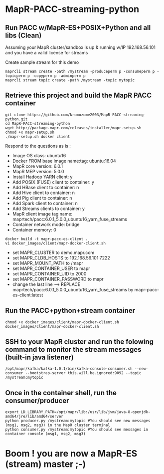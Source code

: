 # MapR-PACC-streaming-python
## Run PACC w/MapR-ES+POSIX+Python and all libs (Clean)

Assuming your MapR cluster/sandbox is up & running w/IP 192.168.56.101 and you have a valid license for streams

Create sample stream for this demo
```
maprcli stream create -path /mystream -produceperm p -consumeperm p -topicperm p -copyperm p -adminperm p
maprcli stream topic create -path /mystream -topic mytopic
```

## Retrieve this project and build the MapR PACC container
```
git clone https://github.com/kromozome2003/MapR-PACC-streaming-python.git
cd MapR-PACC-streaming-python
wget http://package.mapr.com/releases/installer/mapr-setup.sh
chmod +x mapr-setup.sh
./mapr-setup.sh docker client
```
Respond to the questions as is :
* Image OS class: ubuntu16
* Docker FROM base image name:tag: ubuntu:16.04
* MapR core version: 6.0.1
* MapR MEP version: 5.0.0
* Install Hadoop YARN client: y
* Add POSIX (FUSE) client to container: y
* Add HBase client to container: n
* Add Hive client to container: n
* Add Pig client to container: n
* Add Spark client to container: n
* Add Streams clients to container: y
* MapR client image tag name:  maprtech/pacc:6.0.1_5.0.0_ubuntu16_yarn_fuse_streams
* Container network mode:  bridge
* Container memory: 0
```
docker build -t mapr-pacc-es-client .
vi docker_images/client/mapr-docker-client.sh
```
* set MAPR_CLUSTER to demo.mapr.com
* set MAPR_CLDB_HOSTS to 192.168.56.101:7222
* set MAPR_MOUNT_PATH to /mapr
* set MAPR_CONTAINER_USER to mapr
* set MAPR_CONTAINER_UID to 2000
* set MAPR_CONTAINER_PASSWORD to mapr
* change the last line —> REPLACE maprtech/pacc:6.0.1_5.0.0_ubuntu16_yarn_fuse_streams by mapr-pacc-es-client:latest

## Run the PACC+python+stream container
```
chmod +x docker_images/client/mapr-docker-client.sh
docker_images/client/mapr-docker-client.sh
```
## SSH to your MapR cluster and run the folowing command to monitor the stream messages (built-in java listener)
```
/opt/mapr/kafka/kafka-1.0.1/bin/kafka-console-consumer.sh --new-consumer --bootstrap-server this.will.be.ignored:9092 --topic /mystream:mytopic
```
## Once in the container shell, run the consumer/producer
```
export LD_LIBRARY_PATH=/opt/mapr/lib:/usr/lib/jvm/java-8-openjdk-amd64/jre/lib/amd64/server
python producer.py /mystream:mytopic #You should see new messages (msg1, msg2, msg3) in the MapR cluster terminal
python consumer.py /mystream:mytopic #You should see messages in container console (msg1, msg2, msg3)
```
# Boom ! you are now a MapR-ES (stream) master ;-)
